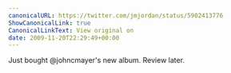 ```yaml
---
canonicalURL: https://twitter.com/jmjordan/status/5902413776
ShowCanonicalLink: true
CanonicalLinkText: View original on
date: 2009-11-20T22:29:49+00:00
---
```

Just bought @johncmayer's new album. Review later.